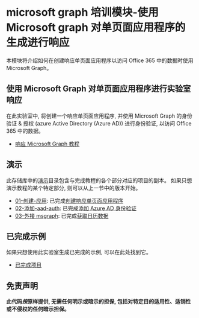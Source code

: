 # <a name="microsoft-graph-training-module---build-react-single-page-apps-with-microsoft-graph"></a>microsoft graph 培训模块-使用 Microsoft graph 对单页面应用程序的生成进行响应

本模块将介绍如何在创建响应单页面应用程序以访问 Office 365 中的数据时使用 Microsoft Graph。

## <a name="lab---react-single-page-apps-with-the-microsoft-graph"></a>使用 Microsoft Graph 对单页面应用程序进行实验室响应

在此实验室中, 将创建一个响应单页面应用程序, 并使用 Microsoft Graph 的身份验证 & 授权 (azure Active Directory (Azure AD)) 进行身份验证, 以访问 Office 365 中的数据。

- [响应 Microsoft Graph 教程](https://docs.microsoft.com/graph/training/react-tutorial)

## <a name="demos"></a>演示

此存储库中的[演示](./demos)目录包含与完成教程的各个部分对应的项目的副本。 如果只想演示教程的某个特定部分, 则可以从上一节中的版本开始。

- [01-创建-应用](demos/01-create-app): 已完成[创建响应单页面应用程序](https://docs.microsoft.com/graph/training/react-tutorial?tutorial-step=1)
- [02-添加-aad-auth](demos/02-add-aad-auth): 已完成[添加 Azure AD 身份验证](https://docs.microsoft.com/graph/training/react-tutorial?tutorial-step=3)
- [03-外接 msgraph](demos/03-add-msgraph): 已完成[获取日历数据](https://docs.microsoft.com/graph/training/react-tutorial?tutorial-step=4)

## <a name="completed-sample"></a>已完成示例

如果只想使用此实验室生成已完成的示例, 可以在此处找到它。

- [已完成项目](demos/03-add-msgraph)

## <a name="disclaimer"></a>免责声明

**此代码*按*原样提供, 无需任何明示或暗示的担保, 包括对特定目的适用性、适销性或不侵权的任何暗示担保。**